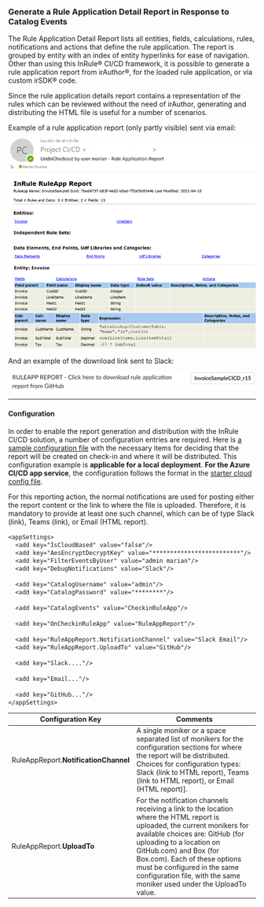 ### Generate a Rule Application Detail Report in Response to Catalog Events

The Rule Application Detail Report lists all entities, fields, calculations, rules, notifications and actions that define the rule application.  The report is grouped by entity with an index of entity hyperlinks for ease of navigation.  Other than using this InRule® CI/CD framework, it is possible to generate a rule application report from irAuthor®, for the loaded rule application, or via custom irSDK® code.

Since the rule application details report contains a representation of the rules which can be reviewed without the need of irAuthor, generating and distributing the HTML file is useful for a number of scenarios.

Example of a rule application report (only partly visible) sent via email:

![Example of rule application report sent via email](../images/Sample2-RuleAppReportEmail.PNG)

And an example of the download link sent to Slack:

![Example of rule application report link sent via Slack](../images/Sample2-RuleAppReportSlack.PNG)

---
#### Configuration

In order to enable the report generation and distribution with the InRule CI/CD solution, a number of configuration entries are required.  Here is [a sample configuration file](../config/InRuleCICD_RuleAppReport.config) with the necessary items for deciding that the report will be created on check-in and where it will be distributed. This configuration example is **applicable for a local deployment**.  **For the Azure CI/CD app service**, the configuration follows the format in the [starter cloud config file](../config/InRule.CICD.Runtime.Service.config.json).

For this reporting action, the normal notifications are used for posting either the report content or the link to where the file is uploaded.  Therefore, it is mandatory to provide at least one such channel, which can be of type Slack (link), Teams (link), or Email (HTML report).  


```
<appSettings>
  <add key="IsCloudBased" value="false"/>
  <add key="AesEncryptDecryptKey" value="*************************"/>
  <add key="FilterEventsByUser" value="admin marian"/>
  <add key="DebugNotifications" value="Slack"/>
  
  <add key="CatalogUsername" value="admin"/>
  <add key="CatalogPassword" value="********"/>
  
  <add key="CatalogEvents" value="CheckinRuleApp"/>

  <add key="OnCheckinRuleApp" value="RuleAppReport"/>
  
  <add key="RuleAppReport.NotificationChannel" value="Slack Email"/>
  <add key="RuleAppReport.UploadTo" value="GitHub"/>
  
  <add key="Slack...."/>
  
  <add key="Email..."/>
  
  <add key="GitHub..."/>
</appSettings>
```

|Configuration Key | Comments
--- | ---
|RuleAppReport.**NotificationChannel**| A single moniker or a space separated list of monikers for the configuration sections for where the report will be distributed.  Choices for configuration types: Slack (link to HTML report), Teams (link to HTML report), or Email (HTML report)].
|RuleAppReport.**UploadTo**| For the notification channels receiving a link to the location where the HTML report is uploaded, the current monikers for available choices are: GitHub (for uploading to a location on GitHub.com) and Box (for Box.com).  Each of these options must be configured in the same configuration file, with the same moniker used under the UploadTo value.
